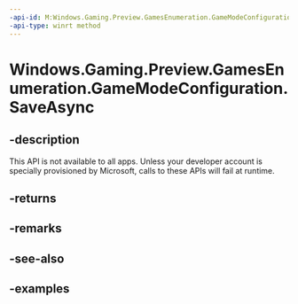 ```yaml
---
-api-id: M:Windows.Gaming.Preview.GamesEnumeration.GameModeConfiguration.SaveAsync
-api-type: winrt method
---
```


<!-- Method syntax.
public IAsyncAction GameModeConfiguration.SaveAsync()
-->

# Windows.Gaming.Preview.GamesEnumeration.GameModeConfiguration.SaveAsync

## -description
This API is not available to all apps. Unless your developer account is specially provisioned by Microsoft, calls to these APIs will fail at runtime.

## -returns

## -remarks

## -see-also

## -examples

